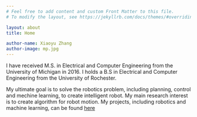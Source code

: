 ```yaml
---
# Feel free to add content and custom Front Matter to this file.
# To modify the layout, see https://jekyllrb.com/docs/themes/#overriding-theme-defaults

layout: about
title: Home

author-name: Xiaoyu Zhang
author-image: mp.jpg
---
```


I have received M.S. in Electrical and Computer Engineering from the University of Michigan in 2016. I holds a B.S in Electrical and Computer Engineering from the University of Rochester. 

My ultimate goal is to solve the robotics problem, including planning, control and mechine learning, to create intelligent robot. My main research interest is to create algorithm for robot motion. My projects, including robotics and machine learning, can be found <a href="https://zhxiaoyu218.github.io/projects/" target="_blank"> here </a>

